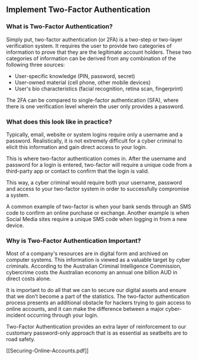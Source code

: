 ## Implement Two-Factor Authentication
### What is Two-Factor Authentication?

Simply put, two-factor authentication (or 2FA) is a two-step or two-layer verification system. It requires the user to provide two categories of information to prove that they are the legitimate account holders. These two categories of information can be derived from any combination of the following three sources:

- User-specific knowledge (PIN, password, secret)
- User-owned material (cell phone, other mobile devices)
- User's bio characteristics (facial recognition, retina scan, fingerprint)

The 2FA can be compared to single-factor authentication (SFA), where there is one verification level wherein the user only provides a password.

### What does this look like in practice?

Typically, email, website or system logins require only a username and a password. Realistically, it is not extremely difficult for a cyber criminal to elicit this information and gain direct access to your login.  
  
This is where two-factor authentication comes in. After the username and password for a login is entered, two-factor will require a unique code from a third-party app or contact to confirm that the login is valid.

This way, a cyber criminal would require both your username, password and access to your two-factor system in order to successfully compromise a system.

A common example of two-factor is when your bank sends through an SMS code to confirm an online purchase or exchange. Another example is when Social Media sites require a unique SMS code when logging in from a new device.

### Why is Two-Factor Authentication Important?

Most of a company's resources are in digital form and archived on computer systems. This information is viewed as a valuable target by cyber criminals. According to the Australian Criminal Intelligence Commission, cybercrime costs the Australian economy an annual one billion AUD in direct costs alone.

It is important to do all that we can to secure our digital assets and ensure that we don’t become a part of the statistics. The two-factor authentication process presents an additional obstacle for hackers trying to gain access to online accounts, and it can make the difference between a major cyber-incident occurring through your login.  
  
Two-Factor Authentication provides an extra layer of reinforcement to our customary password-only approach that is as essential as seatbelts are to road safety.


[[Securing-Online-Accounts.pdf]]